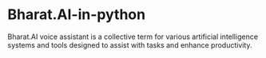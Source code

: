 # Bharat.AI-in-python
Bharat.AI voice assistant is a collective term for various artificial intelligence systems and tools designed to assist with tasks and enhance productivity. 
